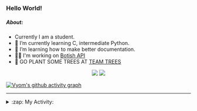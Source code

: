 ### Hello World!

##### About:
- Currently I am a student.
- 🌱 I’m currently learning C, intermediate Python.
- 🌱 I’m learning how to make better documentation.
- 👨‍💻 I'm working on [Botish API](https://github.com/Vyvy-vi/api)
- 🌱 GO PLANT SOME TREES AT [TEAM TREES](https://teamtrees.org/)

<p align="center">
  <a href="https://twitter.com/Vyvy_viM"><img target="_blank" src="https://img.shields.io/badge/twitter%20@Vyvy_viM-0D95E8?style=for-the-badge&logo=twitter&logoColor=white"/></a> 
  <a href="https://vyvy-vi.github.io/portfolio"><img target="_blank" src="https://img.shields.io/badge/-I_love_open_source-green?style=for-the-badge&logo=github&logoColor=black"/></a> 
</p>

[![Vyom's github activity graph](https://activity-graph.herokuapp.com/graph?username=Vyvy-vi)](https://github.com/ashutosh00710/github-readme-activity-graph)

---
<details>
  <summary>:zap: My Activity:</summary>
  
<!--START_SECTION:waka-->
**I'm a Night 🦉** 

```text
🌞 Morning    43 commits     ██░░░░░░░░░░░░░░░░░░░░░░░   8.55% 
🌆 Daytime    127 commits    ██████░░░░░░░░░░░░░░░░░░░   25.25% 
🌃 Evening    148 commits    ███████░░░░░░░░░░░░░░░░░░   29.42% 
🌙 Night      185 commits    █████████░░░░░░░░░░░░░░░░   36.78%

```
📅 **I'm Most Productive on Sunday** 

```text
Monday       51 commits     ██░░░░░░░░░░░░░░░░░░░░░░░   10.14% 
Tuesday      82 commits     ████░░░░░░░░░░░░░░░░░░░░░   16.3% 
Wednesday    67 commits     ███░░░░░░░░░░░░░░░░░░░░░░   13.32% 
Thursday     63 commits     ███░░░░░░░░░░░░░░░░░░░░░░   12.52% 
Friday       49 commits     ██░░░░░░░░░░░░░░░░░░░░░░░   9.74% 
Saturday     59 commits     ███░░░░░░░░░░░░░░░░░░░░░░   11.73% 
Sunday       132 commits    ██████░░░░░░░░░░░░░░░░░░░   26.24%

```


📊 **This Week I Spent My Time On** 

```text
🔥 Editors: 
Vim                      6 hrs 32 mins       █████████████░░░░░░░░░░░░   54.29% 
VS Code                  5 hrs 30 mins       ███████████░░░░░░░░░░░░░░   45.71%

🐱‍💻 Projects: 
praise_backend_js        5 hrs 53 mins       ████████████░░░░░░░░░░░░░   48.88% 
portfolio                2 hrs 47 mins       █████░░░░░░░░░░░░░░░░░░░░   23.18% 
CSF102                   1 hr 20 mins        ██░░░░░░░░░░░░░░░░░░░░░░░   11.11% 
CSF                      1 hr 17 mins        ██░░░░░░░░░░░░░░░░░░░░░░░   10.74% 
Meetings, Sleep          33 mins             █░░░░░░░░░░░░░░░░░░░░░░░░   4.69%

```


 Last Updated on 26/01/2022 19:10:32 UTC
<!--END_SECTION:waka-->
</details>

